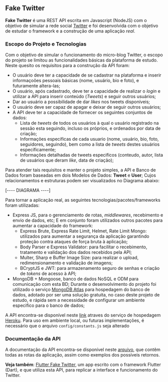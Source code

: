 ## Fake Twitter
**Fake Twitter** é uma REST API escrita em Javascript (NodeJS) com o objetivo de simular a rede social [Twitter](https://twitter.com) e foi desenvolvida com o objetivo de estudar o framework e a construção de uma aplicação _real_.

### Escopo do Projeto e Tecnologias
Com o objetivo de simular o funcionamento do micro-blog Twitter, o escopo do projeto se limitou as funcionalidades básicas da plataforma de estudo. Neste quesito os requisitos para a construção da API foram:
  - O usuário deve ter a capacidade de se cadastrar na plataforma e inserir informaçoões pessoais básicas (nome, usuário, bio e foto), e futuramente altera-las;
  - O usuário, após cadastrado, deve ter a capacidade de realizar o _login_ e  utilizar a API para inserir conteúdo (_Tweets_) e seguir outros usuários;
  - Dar ao usuário a possibilidade de dar _likes_ nos tweets disponíveis;
  - O usuário deve ser capaz de apagar e deixar de seguir outros usuários;
  - A API deve ter a capacidade de fornecer os seguintes conjuntos de dados:
    - Lista de _tweets_ de todos os usuários à qual o usuário registrado na sessão esta seguindo, incluso os próprios, e ordenados por data de criação;
    - Informações especificas de cada usuario (nome, usuário, bio, foto, seguidores, seguindo), bem como a lista de _tweets_ destes usuários especificamente;
    - Informações detalhadas de tweets especificos (conteudo, autor, lista de usuários que deram _like_, data de criação);
    
Para atender tais requisitos e manter o projeto simples, a API e Banco de Dados foram baseadas em dois Modelos de Dados: __Tweet__ e __User__; Cujos relacionamentos e estruturas podem ser visualizados no Diagrama abaixo:

[---- DIAGRAMA ----]

Para tornar a aplicação real, as seguintes tecnologias/pacotes/frameworks foram utilizadas:
 - Express JS, para o gerenciamento de rotas, _middlewares_, recebimento e envio de dados, etc; E em conjunto foram utilizados outros pacotes para aumentar a capacidade do framework:
   - Express Brute, Express Rate Limit, Helmet, Rate Limit Mongo: utilizados para aumentar a segurança da aplicação garantindo proteção contra ataques de força bruta à aplicação;
   - Body Parser e Express Validator: para facilitar o recebimento, tratamento e validação dos dados recebidos pela API;
   - Multer, Sharp e Buffer Image Size: para realizar o upload, redimensionamento e validação de imagens;
   - BCryptJS e JWT: para armazenamento seguro de senhas e criação de _tokens_ de acesso à API;
 - MongoDB + Mongoose, banco de dados NoSQL e ODM para comunicação com esta BD; Durante o desenvolvimento do projeto foi utilizado o serviço [MongoDB Atlas](https://www.mongodb.com/cloud/atlas) para hospedagem do banco de dados, adotado por ser uma solução gratuita, no caso deste projeto de estudo, e rápida sem a necessidade de configurar um ambiente especifico para o banco de dados;

A API encontra-se disponível neste [link](https://node-fake-twitter.herokuapp.com/) atraves do serviço de hospedagem [Heroku](https://heroku.com/). Para uso em ambiente local, ou futuras implementações, é necessário que o arquivo ```config/constants.js``` seja alterado 
### Documentação da API
A documentação da API encontra-se disponível neste [arquivo](), que contêm todas as rotas da aplicação, assim como exemplos dos possíveis retornos.

__Veja também__: [Flutter Fake Twitter](https://github.com/asasouza/flutter-fake-twitter), um app escrito com o framework Flutter (Dart), e que utiliza esta API, para replicar a interface e funcionamento do Twitter.
    
    
